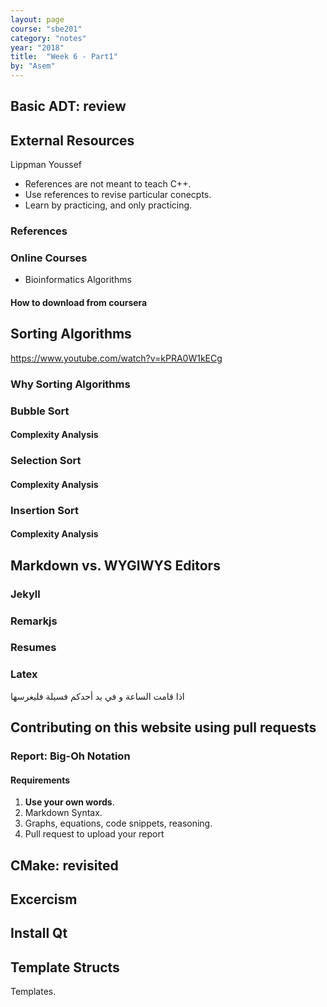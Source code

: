 ```yaml
---
layout: page
course: "sbe201"
category: "notes"
year: "2018"
title:  "Week 6 - Part1"
by: "Asem"
---
```


## Basic ADT: review

## External Resources

Lippman
Youssef

* References are not meant to teach C++.
* Use references to revise particular conecpts.
* Learn by practicing, and only practicing.

### References

### Online Courses

* Bioinformatics Algorithms

#### How to download from coursera

## Sorting Algorithms

https://www.youtube.com/watch?v=kPRA0W1kECg

### Why Sorting Algorithms

### Bubble Sort

#### Complexity Analysis

### Selection Sort

#### Complexity Analysis

### Insertion Sort

#### Complexity Analysis

## Markdown vs. WYGIWYS Editors

### Jekyll

### Remarkjs

### Resumes

### Latex

اذا قامت الساعة و في يد أحدكم فسيلة فليغرسها

## Contributing on this website using pull requests

### Report: Big-Oh Notation

#### Requirements

1. **Use your own words**.
2. Markdown Syntax.
3. Graphs, equations, code snippets, reasoning.
4. Pull request to upload your report

## CMake: revisited

## Excercism

## Install Qt

## Template Structs

Templates.